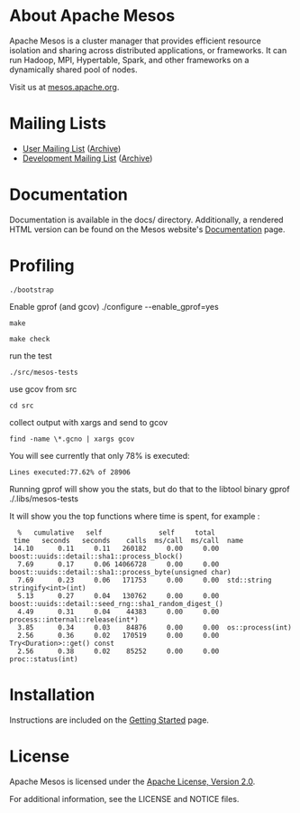 # About Apache Mesos

Apache Mesos is a cluster manager that provides efficient resource isolation 
and sharing across distributed applications, or frameworks. It can run Hadoop, 
MPI, Hypertable, Spark, and other frameworks on a dynamically shared pool of 
nodes.

Visit us at [mesos.apache.org](http://mesos.apache.org).

# Mailing Lists

 * [User Mailing List](mailto:user-subscribe@mesos.apache.org) ([Archive](https://mail-archives.apache.org/mod_mbox/mesos-user/))
 * [Development Mailing List](mailto:dev-subscribe@mesos.apache.org) ([Archive](https://mail-archives.apache.org/mod_mbox/mesos-dev/))

# Documentation

Documentation is available in the docs/ directory. Additionally, a rendered HTML 
version can be found on the Mesos website's [Documentation](http://mesos.apache.org/documentation/) page.

# Profiling

    ./bootstrap

Enable gprof (and gcov)
    ./configure --enable_gprof=yes
    
    make
    
    make check

run the test

    ./src/mesos-tests

use gcov from src

    cd src

collect output with xargs and send to gcov

    find -name \*.gcno | xargs gcov

You will see currently that only 78% is executed:

    Lines executed:77.62% of 28906

Running gprof will show you the stats, but do that to the libtool binary
    gprof ./.libs/mesos-tests

It will show you the top functions where time is spent, for example :
```
  %   cumulative   self              self     total  
 time   seconds   seconds    calls  ms/call  ms/call  name    
 14.10      0.11     0.11   260182     0.00     0.00  boost::uuids::detail::sha1::process_block()
  7.69      0.17     0.06 14066728     0.00     0.00  boost::uuids::detail::sha1::process_byte(unsigned char)
  7.69      0.23     0.06   171753     0.00     0.00  std::string stringify<int>(int)
  5.13      0.27     0.04   130762     0.00     0.00  boost::uuids::detail::seed_rng::sha1_random_digest_()
  4.49      0.31     0.04    44383     0.00     0.00  process::internal::release(int*)
  3.85      0.34     0.03    84876     0.00     0.00  os::process(int)
  2.56      0.36     0.02   170519     0.00     0.00  Try<Duration>::get() const
  2.56      0.38     0.02    85252     0.00     0.00  proc::status(int)
```

# Installation

Instructions are included on the [Getting Started](http://mesos.apache.org/gettingstarted/) page.

# License

Apache Mesos is licensed under the [Apache License, Version 2.0](http://www.apache.org/licenses/LICENSE-2.0).

For additional information, see the LICENSE and NOTICE files.
